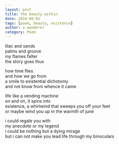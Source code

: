 ```yaml
---
layout: post
title: the beauty within
date: 2024-06-01
tags: [poem, beauty, existence]
author: a wanderer
category: Poem
---
```

lilac and sands  
palms and groove  
my flames falter  
the story goes thus  

how time flies  
and how we go from  
a smile to existential dichotomy  
and not know from whence it came  

life like a vending machine  
on and on, it spins into  
existence, a whirlwind that sweeps you off your feet  
or maybe wind you up in the warmth of june  

i could regale you with  
my anecdote or my legend  
i could be nothing but a dying mirage  
but i can not make you lead life through my binoculars

